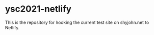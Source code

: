 # ysc2021-netlify

This is the repository for hooking the current test site on shyjohn.net to Netlify. 
